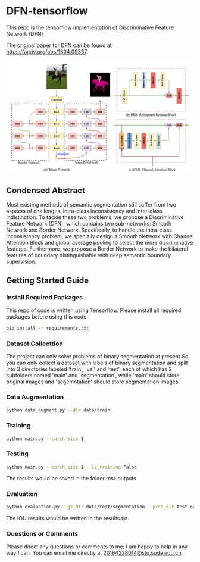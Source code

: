 # DFN-tensorflow
This repo is the tensorflow implementation of Discriminative Feature Network (DFN)

The original paper for DFN can be found at https://arxiv.org/abs/1804.09337.

![model_figure](assets/DFN_model_figure.png)

## Condensed Abstract

Most existing methods of semantic segmentation still suffer from two aspects of challenges: intra-class inconsistency and inter-class indistinction. To tackle these two problems, we propose a Discriminative Feature Network (DFN), which contains two sub-networks: Smooth Network and Border Network. Specifically, to handle the intra-class inconsistency problem, we specially design a Smooth Network with Channel Attention Block and global average pooling to select the more discriminative features. Furthermore, we propose a Border Network to make the bilateral features of boundary distinguishable with deep semantic boundary supervision. 

## Getting Started Guide

### Install Required Packages
This repo of code is written using Tensorflow. Please install all required packages before using this code.
```bash
pip install -r requirements.txt
```

### Dataset Collecttion
The project can only solve problems of binary segmentation at present.So you can only collect a dataset with labels of binary segmentation and split into 3 directories labeled 'train', 'val' and 'test', each of which has 2 subfolders named 'main' and 'segmentation', while 'main' should store original images and 'segemntation' should store segmentation images.

### Data Augmentation
```bash
python data_augment.py --dir data/train
```

### Training
```bash
python main.py --batch_size 1
```

### Testing
```bash
python main.py --batch_size 1 --is_training False
```
The results would be saved in the folder test-outputs.

### Evaluation
```bash
python evaluation.py --gt_dir data/test/segmentation --pred_dir test-outputs --result_txt results.txt
```
The IOU results would be written in the results.txt.

### Questions or Comments

Please direct any questions or comments to me; I am happy to help in any way I can. You can email me directly at 20164228014@stu.suda.edu.cn.

